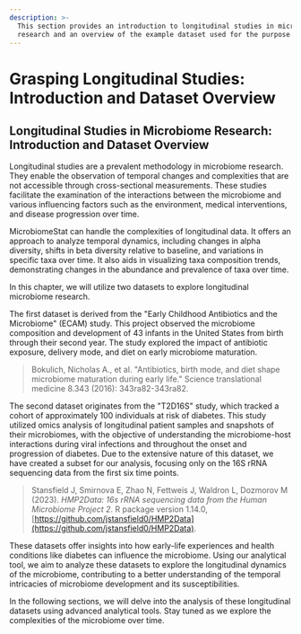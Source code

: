 ```yaml
---
description: >-
  This section provides an introduction to longitudinal studies in microbiome
  research and an overview of the example dataset used for the purpose.
---
```


# Grasping Longitudinal Studies: Introduction and Dataset Overview

## Longitudinal Studies in Microbiome Research: Introduction and Dataset Overview

Longitudinal studies are a prevalent methodology in microbiome research. They enable the observation of temporal changes and complexities that are not accessible through cross-sectional measurements. These studies facilitate the examination of the interactions between the microbiome and various influencing factors such as the environment, medical interventions, and disease progression over time.

MicrobiomeStat can handle the complexities of longitudinal data. It offers an approach to analyze temporal dynamics, including changes in alpha diversity, shifts in beta diversity relative to baseline, and variations in specific taxa over time. It also aids in visualizing taxa composition trends, demonstrating changes in the abundance and prevalence of taxa over time.

In this chapter, we will utilize two datasets to explore longitudinal microbiome research.

The first dataset is derived from the "Early Childhood Antibiotics and the Microbiome" (ECAM) study. This project observed the microbiome composition and development of 43 infants in the United States from birth through their second year. The study explored the impact of antibiotic exposure, delivery mode, and diet on early microbiome maturation.

> Bokulich, Nicholas A., et al. "Antibiotics, birth mode, and diet shape microbiome maturation during early life." Science translational medicine 8.343 (2016): 343ra82-343ra82.

The second dataset originates from the "T2D16S" study, which tracked a cohort of approximately 100 individuals at risk of diabetes. This study utilized omics analysis of longitudinal patient samples and snapshots of their microbiomes, with the objective of understanding the microbiome-host interactions during viral infections and throughout the onset and progression of diabetes. Due to the extensive nature of this dataset, we have created a subset for our analysis, focusing only on the 16S rRNA sequencing data from the first six time points.

> Stansfield J, Smirnova E, Zhao N, Fettweis J, Waldron L, Dozmorov M (2023). _HMP2Data: 16s rRNA sequencing data from the Human Microbiome Project 2_. R package version 1.14.0, [https://github.com/jstansfield0/HMP2Data](https://github.com/jstansfield0/HMP2Data).

These datasets offer insights into how early-life experiences and health conditions like diabetes can influence the microbiome. Using our analytical tool, we aim to analyze these datasets to explore the longitudinal dynamics of the microbiome, contributing to a better understanding of the temporal intricacies of microbiome development and its susceptibilities.

In the following sections, we will delve into the analysis of these longitudinal datasets using advanced analytical tools. Stay tuned as we explore the complexities of the microbiome over time.
